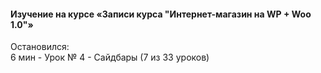 #### Изучение на курсе «Записи курса "Интернет-магазин на WP + Woo 1.0"»   
  Остановился:  
    6 мин - Урок № 4 - Сайдбары (7 из 33 уроков)   